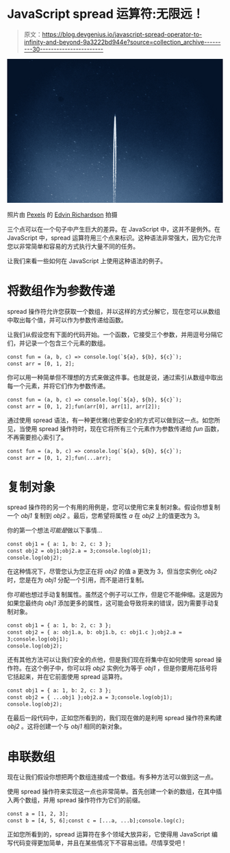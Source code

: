 # JavaScript spread 运算符:无限远！

> 原文：<https://blog.devgenius.io/javascript-spread-operator-to-infinity-and-beyond-9a3222bd944e?source=collection_archive---------30----------------------->

![](img/3f2a9867fce1c44e2d8fda706992bc03.png)

照片由 [Pexels](https://www.pexels.com/photo/space-shuttle-launch-during-nighttime-796206/?utm_content=attributionCopyText&utm_medium=referral&utm_source=pexels) 的 [Edvin Richardson](https://www.pexels.com/@nivdex?utm_content=attributionCopyText&utm_medium=referral&utm_source=pexels) 拍摄

三个点可以在一个句子中产生巨大的差异。在 JavaScript 中，这并不是例外。在 JavaScript 中，spread 运算符用三个点来标识。这种语法非常强大，因为它允许您以非常简单和容易的方式执行大量不同的任务。

让我们来看一些如何在 JavaScript 上使用这种语法的例子。

# 将数组作为参数传递

spread 操作符允许您获取一个数组，并以这样的方式分解它，现在您可以从数组中取出每个值，并可以作为参数传递给函数。

让我们从假设您有下面的代码开始。一个函数，它接受三个参数，并用逗号分隔它们，并记录一个包含三个元素的数组。

```
const fun = (a, b, c) => console.log(`${a}, ${b}, ${c}`);
const arr = [0, 1, 2];
```

你可以用一种简单但不理想的方式来做这件事。也就是说，通过索引从数组中取出每一个元素，并将它们作为参数传递。

```
const fun = (a, b, c) => console.log(`${a}, ${b}, ${c}`);
const arr = [0, 1, 2];fun(arr[0], arr[1], arr[2]);
```

通过使用 spread 语法，有一种更优雅(也更安全)的方式可以做到这一点。如您所见，当使用 spread 操作符时，现在它将所有三个元素作为参数传递给 *fun* 函数，不再需要担心索引了。

```
const fun = (a, b, c) => console.log(`${a}, ${b}, ${c}`);
const arr = [0, 1, 2];fun(...arr);
```

# 复制对象

spread 操作符的另一个有用的用例是，您可以使用它来复制对象。假设你想复制一个 *obj1* 复制到 *obj2* 。最后，您希望将属性 *a* 在 *obj2* 上的值更改为 3。

你的第一个想法*可能是*做以下事情…

```
const obj1 = { a: 1, b: 2, c: 3 };
const obj2 = obj1;obj2.a = 3;console.log(obj1);
console.log(obj2);
```

在这种情况下，尽管您认为您正在将 *obj2* 的值 a 更改为 3，但当您实例化 *obj2* 时，您是在为 *obj1* 分配一个引用，而不是进行复制。

你*可能*也想过手动复制属性。虽然这个例子可以工作，但是它不能伸缩。这是因为如果您最终向 *obj1* 添加更多的属性，这可能会导致将来的错误，因为需要手动复制对象。

```
const obj1 = { a: 1, b: 2, c: 3 };
const obj2 = { a: obj1.a, b: obj1.b, c: obj1.c };obj2.a = 3;console.log(obj1);
console.log(obj2);
```

还有其他方法可以让我们安全的点他，但是我们现在将集中在如何使用 spread 操作符。在这个例子中，你可以将 *obj2* 实例化为等于 *obj1* ，但是你要用花括号将它括起来，并在它前面使用 spread 运算符。

```
const obj1 = { a: 1, b: 2, c: 3 };
const obj2 = { ...obj1 };obj2.a = 3;console.log(obj1);
console.log(obj2);
```

在最后一段代码中，正如您所看到的，我们现在做的是利用 spread 操作符来构建 *obj2* 。这将创建一个与 *obj1* 相同的新对象。

# 串联数组

现在让我们假设你想把两个数组连接成一个数组。有多种方法可以做到这一点。

使用 spread 操作符来实现这一点也非常简单。首先创建一个新的数组，在其中插入两个数组，并用 spread 操作符作为它们的前缀。

```
const a = [1, 2, 3];
const b = [4, 5, 6];const c = [...a, ...b];console.log(c);
```

正如您所看到的，spread 运算符在多个领域大放异彩，它使得用 JavaScript 编写代码变得更加简单，并且在某些情况下不容易出错。尽情享受吧！